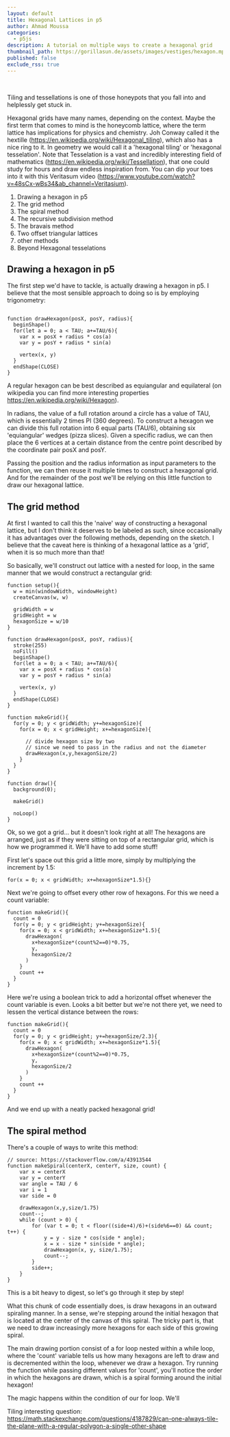 ```yaml
---
layout: default
title: Hexagonal Lattices in p5
author: Ahmad Moussa
categories:
  - p5js
description: A tutorial on multiple ways to create a hexagonal grid
thumbnail_path: https://gorillasun.de/assets/images/vestiges/hexagon.mp4
published: false
exclude_rss: true
---
```


<span class="image fit" style="margin: 0 0 1em 0; padding: 0 0 0 0;">
  <img class="viewable" src="https://gorillasun.de/assets/images/hexagons/jewels.png" alt="">
</span>


<div class="row gtr-50 gtr-uniform">
	<div class="col-6">
		<span class="image fit" style="margin: 0 0 1em 0; padding: 0 0 0 0;">
			<img class="viewable" src="https://gorillasun.de/assets/images/hexagons/roses.png" alt="">
		</span>
	</div>
	<div class="col-6">
		<span class="image fit" style="margin: 0 0 1em 0; padding: 0 0 0 0;">
			<img class="viewable" src="https://gorillasun.de/assets/images/hexagons/jestercap.png" alt="">
		</span>
	</div>
</div>

<span class="image fit" style="margin: 0 0 1em 0; padding: 0 0 0 0;">
  <img class="viewable" src="https://gorillasun.de/assets/images/hexagons/texture.png" alt="">
</span>

<span class="image fit" style="margin: 0 0 1em 0; padding: 0 0 0 0;">
  <img class="viewable" src="https://gorillasun.de/assets/images/hexagons/texture2.png" alt="">
</span>


<div class="row gtr-50 gtr-uniform">
	<div class="col-6">
		<span class="image fit" style="margin: 0 0 1em 0; padding: 0 0 0 0;">
			<img class="viewable" src="https://gorillasun.de/assets/images/hexagons/abstractvegetation.png" alt="">
		</span>
	</div>
	<div class="col-6">
		<span class="image fit" style="margin: 0 0 1em 0; padding: 0 0 0 0;">
			<img class="viewable" src="https://gorillasun.de/assets/images/hexagons/abstractvegetation2.png" alt="">
		</span>
	</div>
</div>

<div class="row gtr-50 gtr-uniform">
	<div class="col-6">
		<span class="image fit" style="margin: 0 0 1em 0; padding: 0 0 0 0;">
			<img class="viewable" src="https://gorillasun.de/assets/images/hexagons/tiles1.png" alt="">
		</span>
	</div>
	<div class="col-6">
		<span class="image fit" style="margin: 0 0 1em 0; padding: 0 0 0 0;">
			<img class="viewable" src="https://gorillasun.de/assets/images/hexagons/tiles2.png" alt="">
		</span>
	</div>
</div>

<div class="row gtr-50 gtr-uniform">
	<div class="col-6">
		<span class="image fit" style="margin: 0 0 1em 0; padding: 0 0 0 0;">
			<img class="viewable" src="https://gorillasun.de/assets/images/hexagons/tiles3.png" alt="">
		</span>
	</div>
	<div class="col-6">
		<span class="image fit" style="margin: 0 0 1em 0; padding: 0 0 0 0;">
			<img class="viewable" src="https://gorillasun.de/assets/images/hexagons/tiles4.png" alt="">
		</span>
	</div>
</div>

<span class="image fit" style="margin: 0 0 1em 0; padding: 0 0 0 0;">
  <img class="viewable" src="https://gorillasun.de/assets/images/hexagons/tiles.png" alt="">
</span>

Tiling and tessellations is one of those honeypots that you fall into and helplessly get stuck in.

Hexagonal grids have many names, depending on the context. Maybe the first term that comes to mind is the honeycomb lattice, where the term lattice has implications for physics and chemistry. Joh Conway called it the hextille (https://en.wikipedia.org/wiki/Hexagonal_tiling),  which also has a nice ring to it. In geometry we would call it a 'hexagonal tiling' or 'hexagonal tesselation'. Note that Tesselation is a vast and incredibly interesting field of mathematics (https://en.wikipedia.org/wiki/Tessellation), that one could study for hours and draw endless inspiration from. You can dip your toes into it with this Veritasum video (https://www.youtube.com/watch?v=48sCx-wBs34&ab_channel=Veritasium).



1. Drawing a hexagon in p5
2. The grid method
3. The spiral method
4. The recursive subdivision method
5. The bravais method
6. Two offset triangular lattices
7. other methods
10. Beyond Hexagonal tesselations


<h2>Drawing a hexagon in p5</h2>

The first step we'd have to tackle, is actually drawing a hexagon in p5. I believe that the most sensible approach to doing so is by employing trigonometry:

<pre><code>
function drawHexagon(posX, posY, radius){
  beginShape()
  for(let a = 0; a < TAU; a+=TAU/6){
    var x = posX + radius * cos(a)
    var y = posY + radius * sin(a)

    vertex(x, y)
  }
  endShape(CLOSE)
}
</code></pre>

A regular hexagon can be best described as equiangular and equilateral (on wikipedia you can find more interesting properties https://en.wikipedia.org/wiki/Hexagon).

In radians, the value of a full rotation around a circle has a value of TAU, which is essentially 2 times PI (360 degrees). To construct a hexagon we can divide this full rotation into 6 equal parts (TAU/6), obtaining six 'equiangular' wedges (pizza slices). Given a specific radius, we can then place the 6 vertices at a certain distance from the centre point described by the coordinate pair posX and posY.

Passing the position and the radius information as input parameters to the function, we can then reuse it multiple times to construct a hexagonal grid. And for the remainder of the post we'll be relying on this little function to draw our hexagonal lattice.


<h2>The grid method</h2>

At first I wanted to call this the 'naive' way of constructing a hexagonal lattice, but I don't think it deserves to be labeled as such, since occasionally it has advantages over the following methods, depending on the sketch. I believe that the caveat here is thinking of a hexagonal lattice as a 'grid', when it is so much more than that!

So basically, we'll construct out lattice with a nested for loop, in the same manner that we would construct a rectangular grid:

<pre><code>function setup(){
  w = min(windowWidth, windowHeight)
  createCanvas(w, w)

  gridWidth = w
  gridHeight = w
  hexagonSize = w/10
}

function drawHexagon(posX, posY, radius){
  stroke(255)
  noFill()
  beginShape()
  for(let a = 0; a < TAU; a+=TAU/6){
    var x = posX + radius * cos(a)
    var y = posY + radius * sin(a)

    vertex(x, y)
  }
  endShape(CLOSE)
}

function makeGrid(){
  for(y = 0; y < gridWidth; y+=hexagonSize){
    for(x = 0; x < gridHeight; x+=hexagonSize){

      // divide hexagon size by two
      // since we need to pass in the radius and not the diameter
      drawHexagon(x,y,hexagonSize/2)
    }
  }
}

function draw(){
  background(0);

  makeGrid()

  noLoop()
}
</code></pre>

Ok, so we got a grid... but it doesn't look right at all! The hexagons are arranged, just as if they were sitting on top of a rectangular grid, which is how we programmed it. We'll have to add some stuff!

First let's space out this grid a little more, simply by multiplying the increment by 1.5:

<pre><code>for(x = 0; x < gridWidth; x+=hexagonSize*1.5){}
</code></pre>

Next we're going to offset every other row of hexagons. For this we need a count variable:

<pre><code>function makeGrid(){
  count = 0
  for(y = 0; y < gridHeight; y+=hexagonSize){
    for(x = 0; x < gridWidth; x+=hexagonSize*1.5){
      drawHexagon(
        x+hexagonSize*(count%2==0)*0.75,
        y,
        hexagonSize/2
      )
    }
    count ++
  }
}
</code></pre>

Here we're using a boolean trick to add a horizontal offset whenever the count variable is even. Looks a bit better but we're not there yet, we need to lessen the vertical distance between the rows:

<pre><code>function makeGrid(){
  count = 0
  for(y = 0; y < gridHeight; y+=hexagonSize/2.3){
    for(x = 0; x < gridWidth; x+=hexagonSize*1.5){
      drawHexagon(
        x+hexagonSize*(count%2==0)*0.75,
        y,
        hexagonSize/2
      )
    }
    count ++
  }
}
</code></pre>

And we end up with a neatly packed hexagonal grid!

<!--
First things first, to be able to perfectly align these hexagons we need to know to figure out a number. This number being the ratio of the distance of the hexagon centre to the midpoint of any edge, and the radius of the enclosing circle.
-->

<h2>The spiral method</h2>

There's a couple of ways to write this method:

<pre><code>// source: https://stackoverflow.com/a/43913544
function makeSpiral(centerX, centerY, size, count) {
    var x = centerX
    var y = centerY
    var angle = TAU / 6
    var i = 1
    var side = 0

    drawHexagon(x,y,size/1.75)
    count--;
    while (count > 0) {
        for (var t = 0; t < floor((side+4)/6)+(side%6==0) && count; t++) {
            y = y - size * cos(side * angle);
            x = x - size * sin(side * angle);
            drawHexagon(x, y, size/1.75);
            count--;
        }
        side++;
    }
}
</code></pre>

This is a bit heavy to digest, so let's go through it step by step!

What this chunk of code essentially does, is draw hexagons in an outward spiraling manner. In a sense, we're stepping around the initial hexagon that is located at the center of the canvas of this spiral. The tricky part is, that we need to draw increasingly more hexagons for each side of this growing spiral.

The main drawing portion consist of a for loop nested within a while loop, where the 'count' variable tells us how many hexagons are left to draw and is decremented within the loop, whenever we draw a hexagon. Try running the function while passing different values for 'count', you'll notice the order in which the hexagons are drawn, which is a spiral forming around the initial hexagon!

The magic happens within the condition of our for loop. We'll









Tiling interesting question: https://math.stackexchange.com/questions/4187829/can-one-always-tile-the-plane-with-a-regular-polygon-a-single-other-shape
